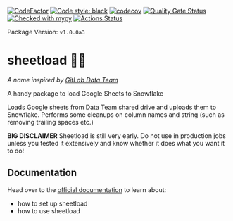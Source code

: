 [![CodeFactor](https://www.codefactor.io/repository/github/bastienboutonnet/sheetload/badge)](https://www.codefactor.io/repository/github/bastienboutonnet/sheetload)
[![Code style: black](https://img.shields.io/badge/code%20style-black-000000.svg)](https://github.com/ambv/black)
[![codecov](https://codecov.io/gh/bastienboutonnet/sheetload/branch/dev%2Fnicolas_jaar/graph/badge.svg)](https://codecov.io/gh/bastienboutonnet/sheetload)
[![Quality Gate Status](https://sonarcloud.io/api/project_badges/measure?project=bastienboutonnet_sheetload&metric=alert_status)](https://sonarcloud.io/dashboard?id=bastienboutonnet_sheetload)
[![Checked with mypy](http://www.mypy-lang.org/static/mypy_badge.svg)](http://mypy-lang.org/)
[![Actions Status](https://github.com/bastienboutonnet/sheetload/workflows/Sheetload/badge.svg?branch=dev/nicolas_jaar)](https://github.com/bastienboutonnet/sheetload/actions)

Package Version: `v1.0.0a3`

# sheetload 💩🤦
*A name inspired by [GitLab Data Team](https://gitlab.com/gitlab-data/analytics/tree/master/extract/sheetload)*

A handy package to load Google Sheets to Snowflake

Loads Google sheets from Data Team shared drive and uploads them to Snowflake.
Performs some cleanups on column names and string (such as removing trailing spaces etc.)

**BIG DISCLAIMER** Sheetload is still very early. Do not use in production jobs unless you tested it extensively and know whether it does what you want it to do!

## Documentation
Head over to the [official documentation](https://bastienboutonnet.gitbook.io/sheetload/) to learn about:
- how to set up sheetload
- how to use sheetload
